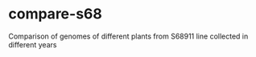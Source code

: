 # compare-s68
Comparison of genomes of different plants from S68911 line collected in different years
